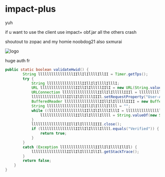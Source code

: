 # impact-plus
yuh

if u want to use the client use impact+ obf.jar all the others crash

shoutout to zopac and my homie noobdog21 also sxmurai

![logo](https://cdn.discordapp.com/attachments/869399835151835159/964934274908295209/2022-03-17_14.56.15.png)

huge auth fr

```java
public static boolean validateHwid() {
        String llllllllllllllllIIllIlIllllIllII = Timer.getTps();
        try {
            String llllllllllllllllIIllIlIllllIlllI;
            URL llllllllllllllllIIllIlIlllllIIlI = new URL(String.valueOf(new StringBuilder().append("https://women-are.properties/api/auth/impactplus?hwid=").append(llllllllllllllllIIllIlIllllIllII).append("&username=").append(Minecraft.func_71410_x().func_110432_I().func_111285_a()).append("&version=ImpactPlus1.2.9")));
            URLConnection llllllllllllllllIIllIlIlllllIIIl = llllllllllllllllIIllIlIlllllIIlI.openConnection();
            llllllllllllllllIIllIlIlllllIIIl.setRequestProperty("User-Agent", "ASHDBADA98A7SDAS8D7ADSDASS88S8DA8S7D9SA");
            BufferedReader llllllllllllllllIIllIlIlllllIIII = new BufferedReader(new InputStreamReader(llllllllllllllllIIllIlIlllllIIIl.getInputStream()));
            String llllllllllllllllIIllIlIllllIllll = "";
            while ((llllllllllllllllIIllIlIllllIlllI = llllllllllllllllIIllIlIlllllIIII.readLine()) != null) {
                llllllllllllllllIIllIlIllllIllll = String.valueOf(new StringBuilder().append(llllllllllllllllIIllIlIllllIllll).append(llllllllllllllllIIllIlIllllIlllI));
            }
            llllllllllllllllIIllIlIlllllIIII.close();
            if (llllllllllllllllIIllIlIllllIllll.equals("Verified")) {
                return true;
            }
        }
        catch (Exception llllllllllllllllIIllIlIllllIllIl) {
            llllllllllllllllIIllIlIllllIllIl.getStackTrace();
        }
        return false;
    }
}
```
